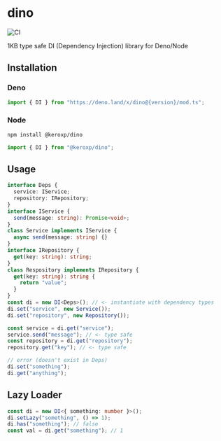 # dino

![CI](https://github.com/keroxp/dino/workflows/CI/badge.svg)

1KB type safe DI (Dependency Injection) library for Deno/Node

## Installation

### Deno

```ts
import { DI } from "https://deno.land/x/dino@{version}/mod.ts";
```

### Node

```bash
npm install @keroxp/dino
```

```ts
import { DI } from "@keroxp/dino";
```

## Usage

```ts
interface Deps {
  service: IService;
  repository: IRepository;
}
interface IService {
  send(message: string): Promise<void>;
}
class Service implements IService {
  async send(message: string) {}
}
interface IRepository {
  get(key: string): string;
}
class Respository implements IRepository {
  get(key: string): string {
    return "value";
  }
}
const di = new DI<Deps>(); // <- instantiate with dependency types
di.set("service", new Service());
di.set("repository", new Repository());

const service = di.get("service");
service.send("message"); // <- type safe
const repository = di.get("repository");
repository.get("key"); // <- type safe

// error (doesn't exist in Deps)
di.set("something");
di.get("anything");
```

## Lazy Loader

```ts
const di = new DI<{ something: number }>();
di.setLazy("something", () => 1);
di.has("something"); // false
const val = di.get("something"); // 1
```
